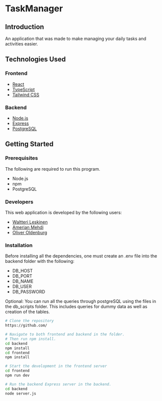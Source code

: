 # TaskManager

## Introduction

An application that was made to make managing your daily tasks and activities easier.

## Technologies Used

### Frontend
- [React](https://reactjs.org/)
- [TypeScript](https://typescriptlang.org/)
- [Tailwind CSS](https://tailwindcss.com/)

### Backend
- [Node.js](https://nodejs.org/)
- [Express](https://expressjs.com/)
- [PostgreSQL](https://postgresql.org/)

## Getting Started

### Prerequisites

The following are required to run this program.

-   Node.js
-   npm
-   PostgreSQL

### Developers

This web application is developed by the following users:

-   [Waltteri Leskinen](https://github.com/WLeskinen/)
-   [Amerian Mehdi](https://github.com/Mehdi-Amerian)
-   [Oliver Oldenburg](https://github.com/OliverOldenburg)

### Installation

Before installing all the dependencies, one must create an .env file into the backend folder with the following:

- DB_HOST
- DB_PORT
- DB_NAME
- DB_USER
- DB_PASSWORD

Optional:
You can run all the queries through postgreSQL using the files in the db_scripts folder. This includes queries for dummy data as well as creation of the tables.

```bash
# Clone the repository
https://github.com/

# Navigate to both frontend and backend in the folder.
# Then run npm install.
cd backend
npm install
cd frontend
npm install

# Start the development in the frontend server
cd frontend
npm run dev

# Run the backend Express server in the backend.
cd backend
node server.js
```